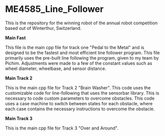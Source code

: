 # ME4585_Line_Follower
This is the repository for the winning robot of the annual robot competition based out of Winterthur, Switzerland.

**Main Fast**

This file is the main cpp file for track one "Pedal to the Metal" and is designed to be the fastest and most efficient line follower program.
This file primarily uses the pre-built line following the program, given to my team by Pichim.
Adjustments were made to a few of the constant values such as wheel diameter, wheelbase, and sensor distance.

**Main Track 2**

This is the main cpp file for Track 2 "Brain Washer". This code uses the customizable code for line-following that uses the sensorbar library. 
This is necessary to code custom parameters to overcome obstacles. 
This code uses a case machine to switch between states for each obstacle, where each case contains the necessary instructions to overcome the obstacle.

**Main Track 3**

This is the main cpp file for Track 3 "Over and Around".
